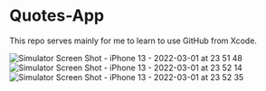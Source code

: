 # Quotes-App
This repo serves mainly for me to learn to use GitHub from Xcode. 


![Simulator Screen Shot - iPhone 13 - 2022-03-01 at 23 51 48](https://user-images.githubusercontent.com/77747704/156297475-e6fa2335-9e67-44fb-b543-b6f8f836e5e0.png)
![Simulator Screen Shot - iPhone 13 - 2022-03-01 at 23 52 14](https://user-images.githubusercontent.com/77747704/156297486-b5cd1fce-ff81-4366-b643-646e3d5a17dc.png)
![Simulator Screen Shot - iPhone 13 - 2022-03-01 at 23 52 35](https://user-images.githubusercontent.com/77747704/156297489-e5fa000c-f329-4212-b0d2-29e9e3de706b.png)
